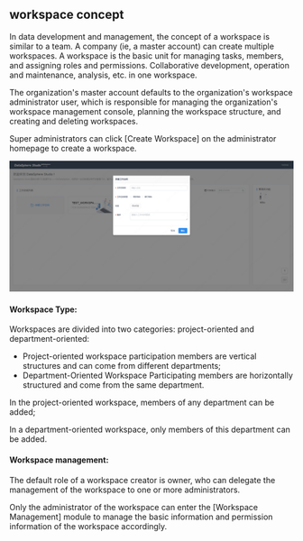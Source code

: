 ## workspace concept

In data development and management, the concept of a workspace is similar to a team. A company (ie, a master account) can create multiple workspaces. A workspace is the basic unit for managing tasks, members, and assigning roles and permissions. Collaborative development, operation and maintenance, analysis, etc. in one workspace.

The organization's master account defaults to the organization's workspace administrator user, which is responsible for managing the organization's workspace management console, planning the workspace structure, and creating and deleting workspaces.

Super administrators can click [Create Workspace] on the administrator homepage to create a workspace.

![Create a workspace](images/Create_a_workspace.png)

#### Workspace Type:

Workspaces are divided into two categories: project-oriented and department-oriented:

- Project-oriented workspace participation members are vertical structures and can come from different departments;
- Department-Oriented Workspace Participating members are horizontally structured and come from the same department.

In the project-oriented workspace, members of any department can be added;

In a department-oriented workspace, only members of this department can be added.

#### Workspace management:

The default role of a workspace creator is owner, who can delegate the management of the workspace to one or more administrators.

Only the administrator of the workspace can enter the [Workspace Management] module to manage the basic information and permission information of the workspace accordingly.